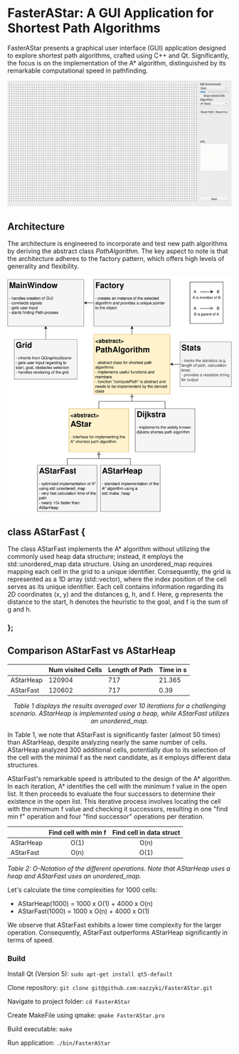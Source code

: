 # FasterAStar: A GUI Application for Shortest Path Algorithms

FasterAStar presents a graphical user interface (GUI) application designed to explore shortest path algorithms, crafted using C++ and Qt. Significantly, the focus is on the implementation of the A* algorithm, distinguished by its remarkable computational speed in pathfinding.

![Screenrecording](screenrecording.gif)


## Architecture

The architecture is engineered to incorporate and test new path algorithms by deriving the abstract class _PathAlgorithm_. 
The key aspect to note is that the architecture adheres to the factory pattern, which offers high levels of generality and flexibility. 

<p align="center">
    <img src="architecture.png" alt="IPC1" width="600"/>
</p>
<p align="center">
    <em></em>
</p>

## class AStarFast {

The class AStarFast implements the A* algorithm without utilizing the commonly used heap data structure; instead, it employs the std::unordered_map data structure. Using an unordered_map requires mapping each cell in the grid to a unique identifier. Consequently, the grid is represented as a 1D array (std::vector), where the index position of the cell serves as its unique identifier. Each cell contains information regarding its 2D coordinates (x, y) and the distances g, h, and f. Here, g represents the distance to the start, h denotes the heuristic to the goal, and f is the sum of g and h.

### };

## Comparison AStarFast vs AStarHeap

<p align="center">

||Num visited Cells|Length of Path|Time in s| 
|-|--|--|--|
|AStarHeap|120904|717|21.365|
|AStarFast|120602|717|0.39|
</p>
<p align="center">
    <em>
    Table 1 displays the results averaged over 10 iterations for a challenging scenario. AStarHeap is implemented using a heap, while AStarFast utilizes an unordered_map.
    </em>
</p>

In Table 1, we note that AStarFast is significantly faster (almost 50 times) than AStarHeap, despite analyzing nearly the same number of cells. AStarHeap analyzed 300 additional cells, potentially due to its selection of the cell with the minimal f as the next candidate, as it employs different data structures.

AStarFast's remarkable speed is attributed to the design of the A* algorithm. In each iteration, A* identifies the cell with the minimum f value in the open list. It then proceeds to evaluate the four successors to determine their existence in the open list. This iterative process involves locating the cell with the minimum f value and checking it successors, resulting in one "find min f" operation and four "find successor" operations per iteration.

<p align="center">

| |Find cell with min f|Find cell in data struct|
|-|:-:|:-:|
|AStarHeap|O(1)|O(n)|
|AStarFast|O(n)|O(1)|
</p>
<p align="left">
    <em>
    Table 2: O-Notation of the different operations. Note that AStarHeap uses a heap and AStarFast uses an unordered_map.
    </em>
</p>

Let's calculate the time complexities for 1000 cells:
- AStarHeap(1000) = 1000 x O(1) + 4000 x O(n)
- AStarFast(1000) = 1000 x O(n) + 4000 x O(1)

We observe that AStarFast exhibits a lower time complexity for the larger operation. Consequently, AStarFast outperforms AStarHeap significantly in terms of speed.

### Build

Install Qt (Version 5):
`sudo apt-get install qt5-default`

Clone repository:
`git clone git@github.com:eazzyki/FasterAStar.git`

Navigate to project folder:
`cd FasterAStar`

Create MakeFile using qmake:
`qmake FasterAStar.pro`

Build executable:
`make`

Run application:
`./bin/FasterAStar`
